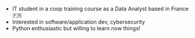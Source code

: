 - IT student in a coop training course as a Data Analyst based in France 🇫🇷 
- Interested in software/application dev, cybersecurity
- Python enthusiastic but willing to learn now things!

<!---
chronowix/chronowix is a ✨ special ✨ repository because its `README.md` (this file) appears on your GitHub profile.
You can click the Preview link to take a look at your changes.
--->
